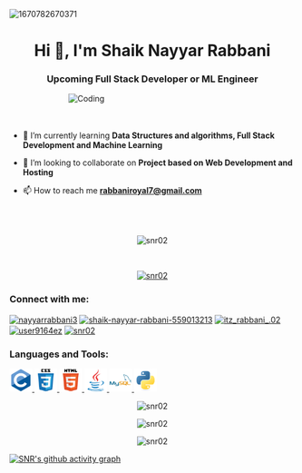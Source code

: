 
![1670782670371](https://user-images.githubusercontent.com/109890201/206921435-15d6e199-1acc-4a39-be63-cef876c513b7.jpg)


<h1 align="center">Hi 👋, I'm Shaik Nayyar Rabbani</h1>

<h3 align="center">Upcoming Full Stack Developer or ML Engineer</h3></p>
<img align="right" alt="Coding" width="400" src="https://camo.githubusercontent.com/c1dcb74cc1c1835b1d716f5051499a2814c683c806b15f04b0eba492863703e9/68747470733a2f2f63646e2e6472696262626c652e636f6d2f75736572732f3733303730332f73637265656e73686f74732f363538313234332f6176656e746f2e676966">
<br><br><br>

- 🌱 I’m currently learning **Data Structures and algorithms, Full Stack Development and Machine Learning**

- 👯 I’m looking to collaborate on **Project based on Web Development and Hosting**

- 📫 How to reach me **rabbaniroyal7@gmail.com**
<br><br><br><br>
<p align="center"><img src="https://komarev.com/ghpvc/?username=snr02&label=Profile%20views&color=0e75b6&style=flat" alt="snr02"></p><br>
<p align="center"> <a href="https://github.com/ryo-ma/github-profile-trophy"><img src="https://github-profile-trophy.vercel.app/?username=snr02" alt="snr02" /></a> </p>
<h3 align="left">Connect with me:</h3>

<p align="left">
<a href="https://twitter.com/nayyarrabbani3" target="_blank"><img align="center" src="https://raw.githubusercontent.com/rahuldkjain/github-profile-readme-generator/master/src/images/icons/Social/twitter.svg" alt="nayyarrabbani3" height="30" width="40" /></a>
<a href="https://linkedin.com/in/shaik-nayyar-rabbani-559013213" target="blank"><img align="center" src="https://raw.githubusercontent.com/rahuldkjain/github-profile-readme-generator/master/src/images/icons/Social/linked-in-alt.svg" alt="shaik-nayyar-rabbani-559013213" height="30" width="40" /></a>
<a href="https://instagram.com/itz_rabbani_.02" target="blank"><img align="center" src="https://raw.githubusercontent.com/rahuldkjain/github-profile-readme-generator/master/src/images/icons/Social/instagram.svg" alt="itz_rabbani_.02" height="30" width="40" /></a>
<a href="https://www.leetcode.com/user9164ez" target="blank"><img align="center" src="https://raw.githubusercontent.com/rahuldkjain/github-profile-readme-generator/master/src/images/icons/Social/leet-code.svg" alt="user9164ez" height="30" width="40" /></a>
<a href="https://auth.geeksforgeeks.org/user/snr02" target="blank"><img align="center" src="https://raw.githubusercontent.com/rahuldkjain/github-profile-readme-generator/master/src/images/icons/Social/geeks-for-geeks.svg" alt="snr02" height="30" width="40" /></a>
</p>

<h3 align="left">Languages and Tools:</h3>

<p align="left"> <a href="https://www.cprogramming.com/" target="_blank" rel="noreferrer"> <img src="https://raw.githubusercontent.com/devicons/devicon/master/icons/c/c-original.svg" alt="c" width="40" height="40"/> </a> <a href="https://www.w3schools.com/css/" target="_blank" rel="noreferrer"> <img src="https://raw.githubusercontent.com/devicons/devicon/master/icons/css3/css3-original-wordmark.svg" alt="css3" width="40" height="40"/> </a> <a href="https://www.w3.org/html/" target="_blank" rel="noreferrer"> <img src="https://raw.githubusercontent.com/devicons/devicon/master/icons/html5/html5-original-wordmark.svg" alt="html5" width="40" height="40"/> </a> <a href="https://www.java.com" target="_blank" rel="noreferrer"> <img src="https://raw.githubusercontent.com/devicons/devicon/master/icons/java/java-original.svg" alt="java" width="40" height="40"/> </a> <a href="https://www.mysql.com/" target="_blank" rel="noreferrer"> <img src="https://raw.githubusercontent.com/devicons/devicon/master/icons/mysql/mysql-original-wordmark.svg" alt="mysql" width="40" height="40"/> </a> <a href="https://www.python.org" target="_blank" rel="noreferrer"> <img src="https://raw.githubusercontent.com/devicons/devicon/master/icons/python/python-original.svg" alt="python" width="40" height="40"/> </a> </p>

<p align="center"><img src="https://github-readme-stats-sigma-five.vercel.app/api/top-langs?username=snr02&show_icons=true&locale=en&layout=compact&theme=dracula" alt="snr02" /></p>

<p align="center"><img src="https://github-readme-stats-sigma-five.vercel.app/api?username=snr02&show_icons=true&locale=en&theme=dracula" alt="snr02" /></p>

<p align="center"><img src="https://github-readme-streak-stats.herokuapp.com/?user=snr02&theme=dracula" alt="snr02" /></p>

[![SNR's github activity graph](https://github-readme-activity-graph.cyclic.app/graph?username=snr02&theme=dracula)](https://github.com/snr02/github-readme-activity-graph)
